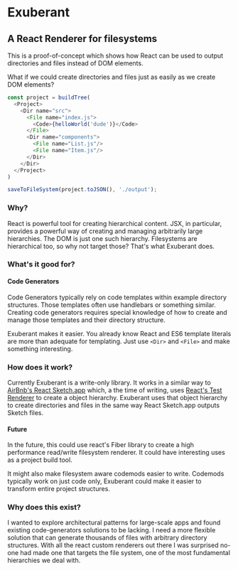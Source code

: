 # Exuberant

## A React Renderer for filesystems

This is a proof-of-concept which shows how React can be used to output directories and files instead of DOM elements. 

What if we could create directories and files just as easily as we create DOM elements? 

```javascript
const project = buildTree(
  <Project>
    <Dir name="src">
      <File name="index.js">
        <Code>{helloWorld('dude')}</Code>
      </File>
      <Dir name="components">
        <File name="List.js"/>
        <File name="Item.js"/>
      </Dir>
    </Dir>
  </Project>
)

saveToFileSystem(project.toJSON(), './output');
```

### Why?

React is powerful tool for creating hierarchical content. JSX, in particular, provides a powerful way of creating and managing arbitrarily large hierarchies. The DOM is just one such hierarchy. Filesystems are hierarchical too, so why not target those? That's what Exuberant does.

### What's it good for?

#### Code Generators

Code Generators typically rely on code templates within example directory structures. Those templates often use handlebars or something similar. Creating code generators requires special knowledge of how to create and manage those templates and their directory structure. 

Exuberant makes it easier. You already know React and ES6 template literals are more than adequate for templating. Just use `<Dir>` and `<File>` and make something interesting.

### How does it work?

Currently Exuberant is a write-only library. It works in a similar way to [AirBnb's React Sketch.app](https://github.com/airbnb/react-sketchapp) which, a the time of writing, uses [React's Test Renderer](https://www.npmjs.com/package/react-test-renderer) to create a object hierarchy. Exuberant uses that object hierarchy to create directories and files in the same way React Sketch.app outputs Sketch files.

#### Future

In the future, this could use react's Fiber library to create a high performance read/write filesystem renderer. It could have interesting uses as a project build tool. 

It might also make filesystem aware codemods easier to write. Codemods typically work on just code only, Exuberant could make it easier to transform entire project structures.

### Why does this exist?

I wanted to explore architectural patterns for large-scale apps and found existing code-generators solutions to be lacking. I need a more flexible solution that can generate thousands of files with arbitrary directory structures. With all the react custom renderers out there I was surprised no-one had made one that targets the file system, one of the most fundamental hierarchies we deal with. 
